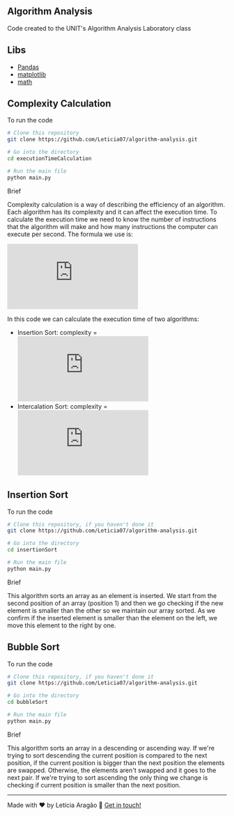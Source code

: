 ## Algorithm Analysis

Code created to the UNIT's Algorithm Analysis Laboratory class

## Libs
 - [Pandas](https://pandas.pydata.org/)
 - [matplotlib](https://matplotlib.org/)
 - [math](https://docs.python.org/3/library/math.html)

## Complexity Calculation

To run the code

```bash
# Clone this repository
git clone https://github.com/Leticia07/algorithm-analysis.git

# Go into the directory
cd executionTimeCalculation

# Run the main file
python main.py
```

Brief 

Complexity calculation is a way of describing the efficiency of an algorithm. Each algorithm has its complexity and it can affect the execution time. To calculate the execution time we need to know the number of instructions that the algorithm will make and how many instructions the computer can execute per second.
The formula we use is:

![equation](https://latex.codecogs.com/gif.latex?%5Cfrac%7Balgorithm%7D%7Bcomputer%7D)

In this code we can calculate the execution time of two algorithms:
- Insertion Sort: complexity = ![equation](https://latex.codecogs.com/gif.latex?2n%5E2)
- Intercalation Sort: complexity = ![equation](https://latex.codecogs.com/gif.latex?nlog%28n%29)

## Insertion Sort

To run the code

```bash
# Clone this repository, if you haven't done it
git clone https://github.com/Leticia07/algorithm-analysis.git

# Go into the directory
cd insertionSort

# Run the main file
python main.py
```

Brief 

This algorithm sorts an array as an element is inserted. We start from the second position of an array (position 1) and then we go checking if the new element is smaller than the other so we maintain our array sorted. As we confirm if the inserted element is smaller than the element on the left, we move this element to the right by one.

## Bubble Sort

To run the code

```bash
# Clone this repository, if you haven't done it
git clone https://github.com/Leticia07/algorithm-analysis.git

# Go into the directory
cd bubbleSort

# Run the main file
python main.py
```

Brief 

This algorithm sorts an array in a descending or ascending way. If we're trying to sort descending the current position is compared to the next position, if the current position is bigger than the next position the elements are swapped. Otherwise, the elements aren't swapped and it goes to the next pair. If we're trying to sort ascending the only thing we change is checking if current position is smaller than the next position.

---
Made with ♥ by Letícia Aragão :wave: [Get in touch!](https://www.linkedin.com/in/leticiaaragao/)